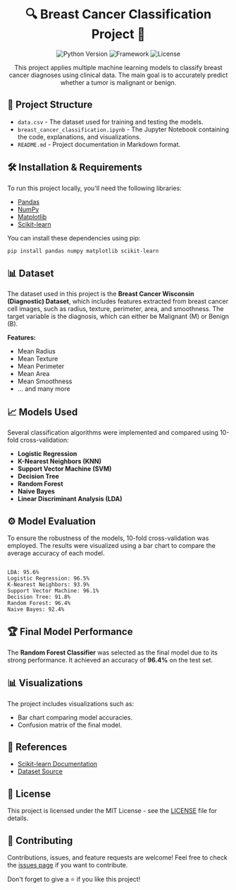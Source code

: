 <!DOCTYPE html>
<html lang="en">
<head>
    <meta charset="UTF-8">
    <meta name="viewport" content="width=device-width, initial-scale=1.0">
    <title>Breast Cancer Classification Project</title>
</head>
<body>

<h1 align="center">🔍 Breast Cancer Classification Project 🔬</h1>

<p align="center">
    <img src="https://img.shields.io/badge/Python-3.8%2B-blue.svg" alt="Python Version">
    <img src="https://img.shields.io/badge/Framework-Scikit--Learn-yellow.svg" alt="Framework">
    <img src="https://img.shields.io/badge/License-MIT-green.svg" alt="License">
</p>

<p align="center">
    This project applies multiple machine learning models to classify breast cancer diagnoses using clinical data. 
    The main goal is to accurately predict whether a tumor is malignant or benign.
</p>

<h2>📂 Project Structure</h2>
<ul>
    <li><code>data.csv</code> - The dataset used for training and testing the models.</li>
    <li><code>breast_cancer_classification.ipynb</code> - The Jupyter Notebook containing the code, explanations, and visualizations.</li>
    <li><code>README.md</code> - Project documentation in Markdown format.</li>
</ul>

<h2>🛠️ Installation & Requirements</h2>
<p>To run this project locally, you'll need the following libraries:</p>
<ul>
    <li><a href="https://pandas.pydata.org/">Pandas</a></li>
    <li><a href="https://numpy.org/">NumPy</a></li>
    <li><a href="https://matplotlib.org/">Matplotlib</a></li>
    <li><a href="https://scikit-learn.org/stable/">Scikit-learn</a></li>
</ul>

<p>You can install these dependencies using pip:</p>
<pre><code>pip install pandas numpy matplotlib scikit-learn</code></pre>

<h2>📊 Dataset</h2>
<p>The dataset used in this project is the <strong>Breast Cancer Wisconsin (Diagnostic) Dataset</strong>, which includes features extracted from breast cancer cell images, such as radius, texture, perimeter, area, and smoothness. The target variable is the diagnosis, which can either be Malignant (M) or Benign (B).</p>

<p><strong>Features:</strong></p>
<ul>
    <li>Mean Radius</li>
    <li>Mean Texture</li>
    <li>Mean Perimeter</li>
    <li>Mean Area</li>
    <li>Mean Smoothness</li>
    <li>... and many more</li>
</ul>

<h2>📈 Models Used</h2>
<p>Several classification algorithms were implemented and compared using 10-fold cross-validation:</p>
<ul>
    <li><strong>Logistic Regression</strong></li>
    <li><strong>K-Nearest Neighbors (KNN)</strong></li>
    <li><strong>Support Vector Machine (SVM)</strong></li>
    <li><strong>Decision Tree</strong></li>
    <li><strong>Random Forest</strong></li>
    <li><strong>Naive Bayes</strong></li>
    <li><strong>Linear Discriminant Analysis (LDA)</strong></li>
</ul>

<h2>⚙️ Model Evaluation</h2>
<p>To ensure the robustness of the models, 10-fold cross-validation was employed. The results were visualized using a bar chart to compare the average accuracy of each model.</p>
<pre><code>
LDA: 95.6%
Logistic Regression: 96.5%
K-Nearest Neighbors: 93.9%
Support Vector Machine: 96.1%
Decision Tree: 91.8%
Random Forest: 96.4%
Naive Bayes: 92.4%
</code></pre>

<h2>🏆 Final Model Performance</h2>
<p>The <strong>Random Forest Classifier</strong> was selected as the final model due to its strong performance. It achieved an accuracy of <strong>96.4%</strong> on the test set.</p>

<h2>📊 Visualizations</h2>
<p>The project includes visualizations such as:</p>
<ul>
    <li>Bar chart comparing model accuracies.</li>
    <li>Confusion matrix of the final model.</li>
</ul>

<h2>🔗 References</h2>
<ul>
    <li><a href="https://scikit-learn.org/stable/">Scikit-learn Documentation</a></li>
    <li><a href="https://archive.ics.uci.edu/ml/datasets/Breast+Cancer+Wisconsin+(Diagnostic)">Dataset Source</a></li>
</ul>

<h2>📝 License</h2>
<p>This project is licensed under the MIT License - see the <a href="LICENSE">LICENSE</a> file for details.</p>

<h2>🤝 Contributing</h2>
<p>Contributions, issues, and feature requests are welcome! Feel free to check the <a href="https://github.com/your-username/your-repository/issues">issues page</a> if you want to contribute.</p>

<p>Don't forget to give a ⭐️ if you like this project!</p>

</body>
</html>
